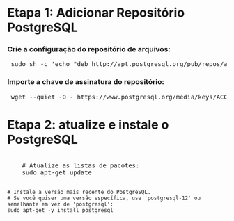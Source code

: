 <h1>Etapa 1: Adicionar Repositório PostgreSQL</h1>

<h3>Crie a configuração do repositório de arquivos:</h3>
<pre>
 <span style="font-weight: 400">sudo sh -c 'echo "deb http://apt.postgresql.org/pub/repos/apt $ (lsb_release -cs) -pgdg main"> /etc/apt/sources.list.d/pgdg.list'</span>
</pre>
  
<h3>Importe a chave de assinatura do repositório:</h3>
<pre>
 <span style="font-weight: 400">wget --quiet -O - https://www.postgresql.org/media/keys/ACCC4CF8.asc | sudo apt-key add -</span>
</pre>

<h1>Etapa 2: atualize e instale o PostgreSQL</h1>
<pre>
  <span style="font-weight: 400">
    # Atualize as listas de pacotes:
    sudo apt-get update

    # Instale a versão mais recente do PostgreSQL.
    # Se você quiser uma versão específica, use 'postgresql-12' ou semelhante em vez de 'postgresql':
    sudo apt-get -y install postgresql
  </span>
</pre>

